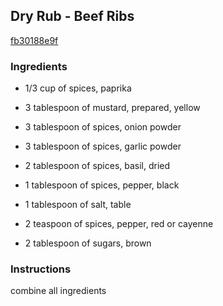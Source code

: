 ## Dry Rub - Beef Ribs

[fb30188e9f](https://cookpad.com/us/recipes/332815-dry-rub-beef-ribs)

### Ingredients

 - 1/3 cup of spices, paprika

 - 3 tablespoon of mustard, prepared, yellow

 - 3 tablespoon of spices, onion powder

 - 3 tablespoon of spices, garlic powder

 - 2 tablespoon of spices, basil, dried

 - 1 tablespoon of spices, pepper, black

 - 1 tablespoon of salt, table

 - 2 teaspoon of spices, pepper, red or cayenne

 - 2 tablespoon of sugars, brown

### Instructions

combine all ingredients